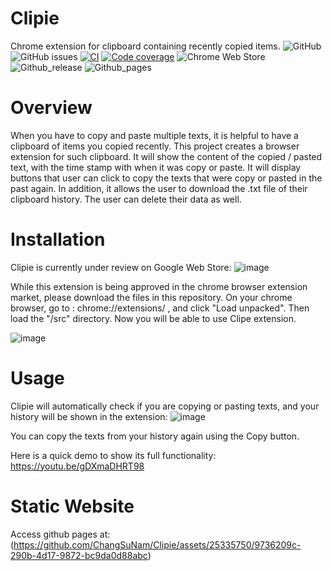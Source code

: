 # Clipie
Chrome extension for clipboard containing recently copied items.
![GitHub](https://img.shields.io/github/license/ChangSuNam/Clipie)
![GitHub issues](https://img.shields.io/github/issues/ChangSuNam/Clipie)
[![CI](https://github.com/ChangSuNam/Clipie/actions/workflows/ci.yml/badge.svg)](https://github.com/ChangSuNam/Clipie/actions/workflows/ci.yml)
[![Code coverage](https://img.shields.io/codecov/c/0e1cbeda-0d24-4aca-a796-5b1ead31a787)](https://img.shields.io/codecov/c/github/ChangSuNam/Clipie/main?token=0e1cbeda-0d24-4aca-a796-5b1ead31a787)
![Chrome Web Store](https://img.shields.io/chrome-web-store/v/keamhamnpnlepoeplpmaocjnlbklbaeg)
![Github_release](https://img.shields.io/github/v/release/ChangSuNam/Clipie)
![Github_pages](https://img.shields.io/badge/Github%20Pages-https%3A%2F%2Fchangsunam.github.io%2FClipie%2F-brightgreen)


# Overview
When you have to copy and paste multiple texts, it is helpful to have a clipboard of items you copied recently. This project creates a browser extension for such clipboard. It will show the content of the copied / pasted text, with the time stamp with when it was copy or paste. It will display buttons that user can click to copy the texts that were copy or pasted in the past again.
In addition, it allows the user to download the .txt file of their clipboard history. The user can delete their data as well.

# Installation
Clipie is currently under review on Google Web Store:
![image](https://github.com/ChangSuNam/Clipie/assets/25335750/20c881c7-cab6-4b08-826a-d44ec831c28a)

While this extension is being approved in the chrome browser extension market, please download the files in this repository. On your chrome browser, go to : chrome://extensions/ , and click "Load unpacked". Then load the "/src" directory. Now you will be able to use Clipe extension.
  
![image](https://github.com/ChangSuNam/Clipie/assets/25335750/911520a7-46a1-41b8-ad98-7875fccb2c05)

# Usage

Clipie will automatically check if you are copying or pasting texts, and your history will be shown in the extension:
![image](https://github.com/ChangSuNam/Clipie/assets/25335750/9736209c-290b-4d17-9872-bc9da0d88abc)

You can copy the texts from your history again using the Copy button.


Here is a quick demo to show its full functionality:
https://youtu.be/gDXmaDHRT98


# Static Website
Access github pages at: (https://github.com/ChangSuNam/Clipie/assets/25335750/9736209c-290b-4d17-9872-bc9da0d88abc)






